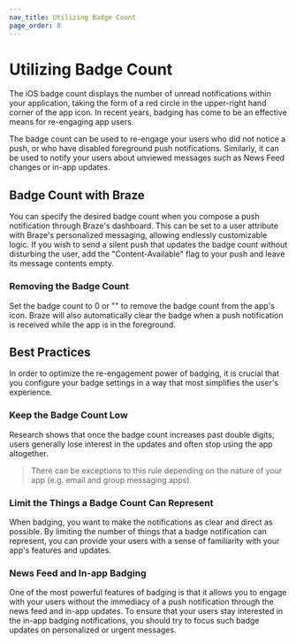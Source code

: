 ```yaml
---
nav_title: Utilizing Badge Count
page_order: 8
---
```

# Utilizing Badge Count

The iOS badge count displays the number of unread notifications within your application, taking the form of a red circle in the upper-right hand corner of the app icon. In recent years, badging has come to be an effective means for re-engaging app users.

The badge count can be used to re-engage your users who did not notice a push, or who have disabled foreground push notifications. Similarly, it can be used to notify your users about unviewed messages such as News Feed changes or in-app updates.

## Badge Count with Braze

You can specify the desired badge count when you compose a push notification through Braze's dashboard. This can be set to a user attribute with Braze's personalized messaging, allowing endlessly customizable logic. If you wish to send a silent push that updates the badge count without disturbing the user, add the "Content-Available" flag to your push and leave its message contents empty.

### Removing the Badge Count

Set the badge count to 0 or "" to remove the badge count from the app's icon. Braze will also automatically clear the badge when a push notification is received while the app is in the foreground.

## Best Practices

In order to optimize the re-engagement power of badging, it is crucial that you configure your badge settings in a way that most simplifies the user's experience.

### Keep the Badge Count Low
Research shows that once the badge count increases past double digits, users generally lose interest in the updates and often stop using the app altogether.

>  There can be exceptions to this rule depending on the nature of your app (e.g. email and group messaging apps).

### Limit the Things a Badge Count Can Represent
When badging, you want to make the notifications as clear and direct as possible. By limiting the number of things that a badge notification can represent, you can provide your users with a sense of familiarity with your app's features and updates.

### News Feed and In-app Badging
One of the most powerful features of badging is that it allows you to engage with your users without the immediacy of a push notification through the news feed and in-app updates. To ensure that your users stay interested in the in-app badging notifications, you should try to focus such badge updates on personalized or urgent messages.
